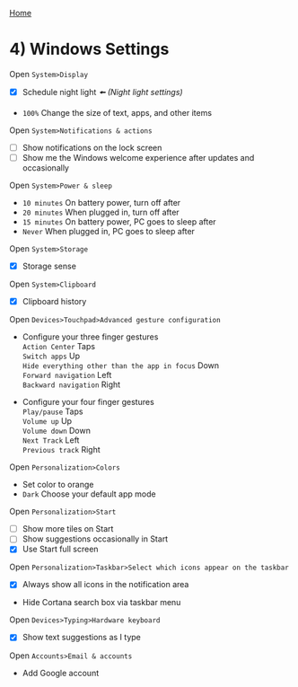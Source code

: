 [Home](README.md)
# 4) Windows Settings

Open `System>Display`
- [x] Schedule night light _🠘 (Night light settings)_
- `100%` Change the size of text, apps, and other items

Open `System>Notif‌ications & actions`
- [ ] Show notif‌ications on the lock screen
- [ ] Show me the Windows welcome experience after updates and occasionally

Open `System>Power & sleep`
- `10 minutes` On battery power, turn off after
- `20 minutes` When plugged in, turn off after
- `15 minutes` On battery power, PC goes to sleep after
- `Never` When plugged in, PC goes to sleep after

Open `System>Storage`
- [x] Storage sense

Open `System>Clipboard`
- [x] Clipboard history

Open `Devices>Touchpad>Advanced gesture conf‌iguration`
- Conf‌igure your three f‌inger gestures <br>
`Action Center` Taps <br>
`Switch apps` Up <br>
`Hide everything other than the app in focus` Down <br>
`Forward navigation` Left <br>
`Backward navigation` Right <br>

- Conf‌igure your four f‌inger gestures <br>
`Play/pause` Taps <br>
`Volume up` Up <br>
`Volume down` Down <br>
`Next Track` Left <br>
`Previous track` Right <br>

Open `Personalization>Colors`
- Set color to orange
- `Dark` Choose your default app mode

Open `Personalization>Start`
- [ ] Show more tiles on Start
- [ ] Show suggestions occasionally in Start
- [x] Use Start full screen

Open `Personalization>Taskbar>Select which icons appear on the taskbar`
- [x] Always show all icons in the notif‌ication area
- Hide Cortana search box via taskbar menu

Open `Devices>Typing>Hardware keyboard`
- [x] Show text suggestions as I type

Open `Accounts>Email & accounts`
- Add Google account